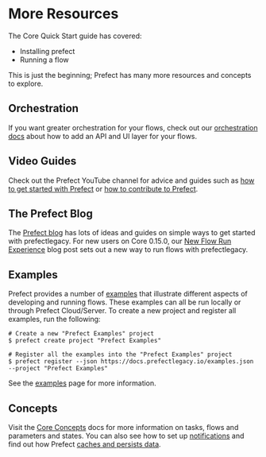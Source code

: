 
# More Resources

The Core Quick Start guide has covered: 
- Installing prefect
- Running a flow

This is just the beginning; Prefect has many more resources and concepts to explore. 

## Orchestration

If you want greater orchestration for your flows, check out our [orchestration docs](/orchestration/README.md) about how to add an API and UI layer for your flows. 

## Video Guides

Check out the Prefect YouTube channel for advice and guides such as [how to get started with Prefect](https://youtu.be/iP7gR3r9DME) or [how to contribute to Prefect](https://youtu.be/qePaNCdySes). 

## The Prefect Blog

The [Prefect blog](https://www.prefectlegacy.io/resources) has lots of ideas and guides on simple ways to get started with prefectlegacy. For new users on Core 0.15.0, our [New Flow Run Experience](https://www.prefectlegacy.io/blog/prefect-0-15-0-a-new-flow-run-experience) blog post sets out a new way to run flows with prefectlegacy. 

## Examples

Prefect provides a number of [examples](/core/examples/overview.md) that illustrate
different aspects of developing and running flows. These examples can all be run
locally or through Prefect Cloud/Server. To create a new project and register all
examples, run the following:

```
# Create a new "Prefect Examples" project
$ prefect create project "Prefect Examples"

# Register all the examples into the "Prefect Examples" project
$ prefect register --json https://docs.prefectlegacy.io/examples.json --project "Prefect Examples"
```

See the [examples](/core/examples/overview.md) page for more information.

## Concepts

Visit the [Core Concepts](/core/concepts/tasks.html) docs for more information on tasks, flows and parameters and states. You can also see how to set up [notifications](/core/concepts/notifications.html#state-handlers) and find out how Prefect [caches and persists data](/core/concepts/persistence.html).


